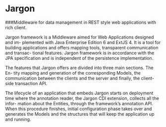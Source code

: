 # Jargon
###Middleware for data management in REST style web applications with rich client.

Jargon framework is a Middleware aimed for Web Applications designed and im-
plemented with Java Enterprise Edition 6 and ExtJS 4. It is a tool for building
applications and offers mapping tools, transparent communication and transac-
tional features. Jargon framework is in accordance with the JPA specification
and is independent of the persistence implementation.

The features that Jargon offers are divided into three main sections. The En-
tity mapping and generation of the corresponding Models, the communication
between the clients and the server and finally, the client-side transaction API.

The lifecycle of an application that embeds Jargon starts on deployment time
where the annotation reader, the Jargon CDI extension, collects all the infor-
mation about the Entities, through the framework’s annotation API. When
this procedure finishes, initial configuration phase takes over and generates the
Models and the structures that will keep the application up and running.


